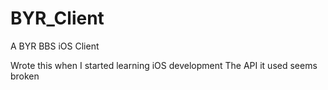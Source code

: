 # BYR_Client
A BYR BBS iOS Client

Wrote this when I started learning iOS development
The API it used seems broken
